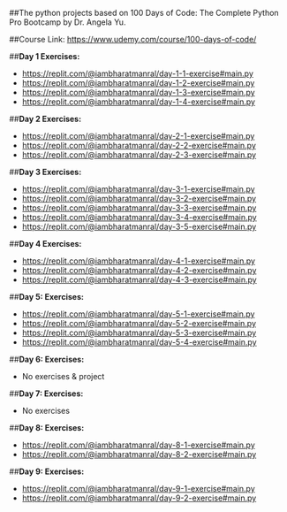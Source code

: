 ##The python projects based on 100 Days of Code: The Complete Python Pro Bootcamp by Dr. Angela Yu.

##Course Link: https://www.udemy.com/course/100-days-of-code/

##**Day 1 Exercises:**
* https://replit.com/@iambharatmanral/day-1-1-exercise#main.py 
* https://replit.com/@iambharatmanral/day-1-2-exercise#main.py 
* https://replit.com/@iambharatmanral/day-1-3-exercise#main.py
* https://replit.com/@iambharatmanral/day-1-4-exercise#main.py

##**Day 2 Exercises:**
* https://replit.com/@iambharatmanral/day-2-1-exercise#main.py
* https://replit.com/@iambharatmanral/day-2-2-exercise#main.py
* https://replit.com/@iambharatmanral/day-2-3-exercise#main.py

##**Day 3 Exercises:**
* https://replit.com/@iambharatmanral/day-3-1-exercise#main.py
* https://replit.com/@iambharatmanral/day-3-2-exercise#main.py
* https://replit.com/@iambharatmanral/day-3-3-exercise#main.py
* https://replit.com/@iambharatmanral/day-3-4-exercise#main.py
* https://replit.com/@iambharatmanral/day-3-5-exercise#main.py

##**Day 4 Exercises:**
* https://replit.com/@iambharatmanral/day-4-1-exercise#main.py
* https://replit.com/@iambharatmanral/day-4-2-exercise#main.py
* https://replit.com/@iambharatmanral/day-4-3-exercise#main.py

##**Day 5: Exercises:**
* https://replit.com/@iambharatmanral/day-5-1-exercise#main.py
* https://replit.com/@iambharatmanral/day-5-2-exercise#main.py
* https://replit.com/@iambharatmanral/day-5-3-exercise#main.py
* https://replit.com/@iambharatmanral/day-5-4-exercise#main.py

##**Day 6: Exercises:**
* No exercises & project

##**Day 7: Exercises:**
* No exercises

##**Day 8: Exercises:**
* https://replit.com/@iambharatmanral/day-8-1-exercise#main.py
* https://replit.com/@iambharatmanral/day-8-2-exercise#main.py

##**Day 9: Exercises:**
* https://replit.com/@iambharatmanral/day-9-1-exercise#main.py
* https://replit.com/@iambharatmanral/day-9-2-exercise#main.py